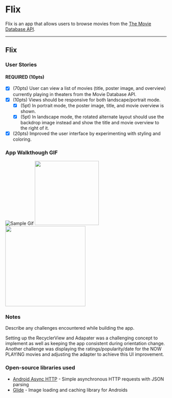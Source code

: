 # Flix
Flix is an app that allows users to browse movies from the [The Movie Database API](http://docs.themoviedb.apiary.io/#).

---

## Flix

### User Stories

#### REQUIRED (10pts)
- [x] (70pts) User can view a list of movies (title, poster image, and overview) currently playing in theaters from the Movie Database API.
- [x] (10pts) Views should be responsive for both landscape/portrait mode.
   - [x] (5pt) In portrait mode, the poster image, title, and movie overview is shown.
   - [x] (5pt) In landscape mode, the rotated alternate layout should use the backdrop image instead and show the title and movie overview to the right of it.
- [x] (20pts) Improved the user interface by experimenting with styling and coloring.

### App Walkthough GIF
![Sample Gif](https://i.imgur.com/Iexhelo.gif)
<img src="/art/sample.gif?raw=true" width="200px"><br>
<img src="https://i.imgur.com/K610CZl.gif" width=250><br>


### Notes
Describe any challenges encountered while building the app.

Setting up the RecyclerView and Adapater was a challenging concept to implement as well as keeping
the app consistent during orientation change. Another challenge was displaying the ratings/popularity/date for
the NOW PLAYING movies and adjusting the adapter to achieve this UI improvement.

### Open-source libraries used

- [Android Async HTTP](https://github.com/codepath/CPAsyncHttpClient) - Simple asynchronous HTTP requests with JSON parsing
- [Glide](https://github.com/bumptech/glide) - Image loading and caching library for Androids
